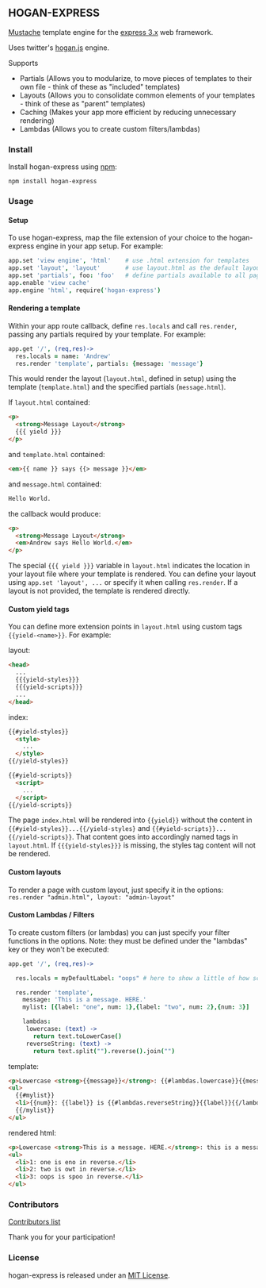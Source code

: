## HOGAN-EXPRESS

[Mustache][1] template engine for the [express 3.x][2] web framework.

Uses twitter's [hogan.js][3] engine.

Supports
  - Partials (Allows you to modularize, to move pieces of templates to their own file - think of these as "included" templates)
  - Layouts (Allows you to consolidate common elements of your templates - think of these as "parent" templates)
  - Caching (Makes your app more efficient by reducing unnecessary rendering)
  - Lambdas (Allows you to create custom filters/lambdas)

### Install

Install hogan-express using [npm][4]:

`npm install hogan-express`

### Usage

#### Setup
To use hogan-express, map the file extension of your choice to the
hogan-express engine in your app setup.  For example:

```coffeescript
app.set 'view engine', 'html'    # use .html extension for templates
app.set 'layout', 'layout'       # use layout.html as the default layout
app.set 'partials', foo: 'foo'   # define partials available to all pages
app.enable 'view cache'
app.engine 'html', require('hogan-express')
```

#### Rendering a template

Within your app route callback, define `res.locals` and call `res.render`, passing any partials required by your template.  For example:

```coffeescript
app.get '/', (req,res)->
  res.locals = name: 'Andrew'
  res.render 'template', partials: {message: 'message'}
```

This would render the layout (`layout.html`, defined in setup) using the template (`template.html`) and the specified partials (`message.html`).

If `layout.html` contained:

```html
<p>
  <strong>Message Layout</strong>
  {{{ yield }}}
</p>
```

and `template.html` contained:

```html
<em>{{ name }} says {{> message }}</em>
```

and `message.html` contained:

```html
Hello World.
```

the callback would produce:

```html
<p>
  <strong>Message Layout</strong>
  <em>Andrew says Hello World.</em>
</p>
```

The special `{{{ yield }}}` variable in `layout.html` indicates the location in your layout file where your template is rendered.  You can define your layout using `app.set 'layout', ...` or specify it when calling `res.render`.  If a layout is not provided, the template is rendered directly.

#### Custom yield tags

You can define more extension points in `layout.html` using custom tags ``{{yield-<name>}}``.  For example:

layout:

```html
<head>
  ...
  {{{yield-styles}}}
  {{{yield-scripts}}}
  ...
</head>
```

index:

```html
{{#yield-styles}}
  <style>
    ...
  </style>
{{/yield-styles}}

{{#yield-scripts}}
  <script>
    ...
  </script>
{{/yield-scripts}}
```

The page `index.html` will be rendered into ``{{yield}}`` without the content in ``{{#yield-styles}}...{{/yield-styles}`` and ``{{#yield-scripts}}...{{/yield-scripts}}``. That content goes into accordingly named tags in `layout.html`.  If ``{{{yield-styles}}}`` is missing, the styles tag content will not be rendered.

#### Custom layouts

To render a page with custom layout, just specify it in the options: `res.render "admin.html", layout: "admin-layout"`

#### Custom Lambdas / Filters

To create custom filters (or lambdas) you can just specify your filter functions in the options. Note: they must be defined under the "lambdas" key or they won't be executed:

```coffeescript
app.get '/', (req,res)->

  res.locals = myDefaultLabel: "oops" # here to show a little of how scoping works

  res.render 'template',
    message: 'This is a message. HERE.'
    mylist: [{label: "one", num: 1},{label: "two", num: 2},{num: 3}]

    lambdas:
     lowercase: (text) ->
       return text.toLowerCase()
     reverseString: (text) ->
       return text.split("").reverse().join("")
```

template:

```html
<p>Lowercase <strong>{{message}}</strong>: {{#lambdas.lowercase}}{{message}}{{/lambdas.lowercase}}</p>
<ul>
  {{#mylist}}
  <li>{{num}}: {{label}} is {{#lambdas.reverseString}}{{label}}{{/lambdas.reverseString}} in reverse.</li>
  {{/mylist}}
</ul>
```

rendered html:

```html
<p>Lowercase <strong>This is a message. HERE.</strong>: this is a message. here.</p>
<ul>
  <li>1: one is eno in reverse.</li>
  <li>2: two is owt in reverse.</li>
  <li>3: oops is spoo in reverse.</li>
</ul>
```

### Contributors

[Contributors list](https://github.com/vol4ok/hogan-express/graphs/contributors)

Thank you for your participation!

### License
hogan-express is released under an [MIT License][5].

[1]: http://mustache.github.io/mustache.5.html
[2]: http://expressjs.com/
[3]: https://github.com/twitter/hogan.js
[4]: https://npmjs.org/
[5]: http://opensource.org/licenses/MIT

